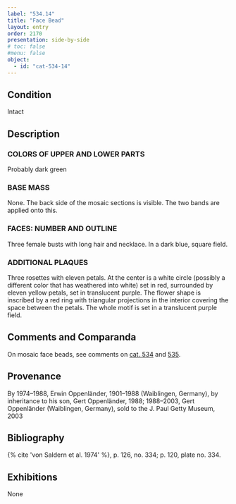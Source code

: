 ```yaml
---
label: "534.14"
title: "Face Bead"
layout: entry
order: 2170
presentation: side-by-side
# toc: false
#menu: false 
object:
  - id: "cat-534-14"
---
```


## Condition

Intact

## Description

### COLORS OF UPPER AND LOWER PARTS

Probably dark green

### BASE MASS

None. The back side of the mosaic sections is visible. The two bands are applied onto this. 

### FACES: NUMBER AND OUTLINE

Three female busts with long hair and necklace. In a dark blue, square field.

### ADDITIONAL PLAQUES 

Three rosettes with eleven petals. At the center is a white circle (possibly a different color that has weathered into white) set in red, surrounded by eleven yellow petals, set in translucent purple. The flower shape is inscribed by a red ring with triangular projections in the interior covering the space between the petals. The whole motif is set in a translucent purple field.

## Comments and Comparanda

On mosaic face beads, see comments on [cat. 534](/catalogue/cat-534) and [535](/catalogue/cat-535).

## Provenance

By 1974–1988, Erwin Oppenländer, 1901–1988 (Waiblingen, Germany), by inheritance to his son, Gert Oppenländer, 1988; 1988–2003, Gert Oppenländer (Waiblingen, Germany), sold to the J. Paul Getty Museum, 2003

## Bibliography

{% cite 'von Saldern et al. 1974' %}, p. 126, no. 334; p. 120, plate no. 334.

## Exhibitions

None